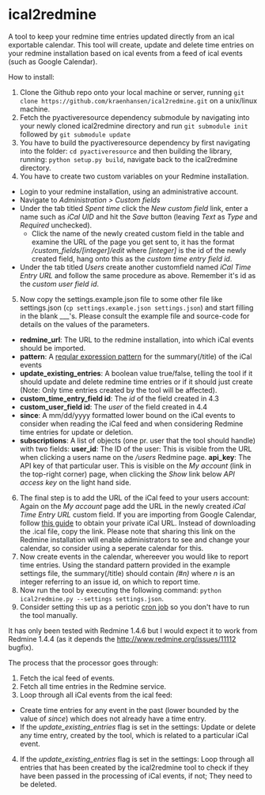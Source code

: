 ical2redmine
============

A tool to keep your redmine time entries updated directly from an ical exportable calendar.
This tool will create, update and delete time entries on your redmine installation based on ical events from a feed of ical events (such as Google Calendar).

How to install:
 1. Clone the Github repo onto your local machine or server, running ```git clone https://github.com/kraenhansen/ical2redmine.git``` on a unix/linux machine.
 2. Fetch the pyactiveresource dependency submodule by navigating into your newly cloned ical2redmine directory and run ```git submodule init``` followed by ```git submodule update```
 3. You have to build the pyactiveresource dependency by first navigating into the folder: ```cd pyactiveresource``` and then building the library, running: ```python setup.py build```, navigate back to the ical2redmine directory.
 4. You have to create two custom variables on your Redmine installation.
  * Login to your redmine installation, using an administrative account.
  * Navigate to _Administration > Custom fields_
  * Under the tab titled _Spent time_ click the _New custom field_ link, enter a name such as _iCal UID_ and hit the _Save_ button (leaving _Text_ as _Type_ and _Required_ unchecked).
    * Click the name of the newly created custom field in the table and examine the URL of the page you get sent to, it has the format _/custom_fields/[integer]/edit_ where _[integer]_ is the id of the newly created field, hang onto this as the _custom time entry field id_.
  * Under the tab titled _Users_ create another customfield named _iCal Time Entry URL_ and follow the same procedure as above. Remember it's id as the _custom user field id_.
 5. Now copy the settings.example.json file to some other file like settings.json (```cp settings.example.json settings.json```) and start filling in the blank ___'s. Please consult the example file and source-code for details on the values of the parameters.
  * __redmine_url__: The URL to the redmine installation, into which iCal events should be imported.
  * __pattern__: A [reqular expression pattern](http://docs.python.org/2/howto/regex.html) for the summary(/title) of the iCal events
  * __update_existing_entries__: A boolean value true/false, telling the tool if it should update and delete redmine time entries or if it should just create (Note: Only time entries created by the tool will be affected).
  * __custom_time_entry_field id__: The _id_ of the field created in 4.3
  * __custom_user_field id__: The _user_ of the field created in 4.4
  * __since__: A mm/dd/yyyy formatted lower bound on the iCal events to consider when reading the iCal feed and when considering Redmine time entries for update or deletion.
  * __subscriptions__: A list of objects (one pr. user that the tool should handle) with two fields: __user_id__: The ID of the user: This is visible from the URL when clicking a users name on the _/users_ Redmine page. __api_key__: The API key of that particular user. This is visible on the _My account_ (link in the top-right corner) page, when clicking the _Show_ link below _API access key_ on the light hand side.
 6. The final step is to add the URL of the iCal feed to your users account: Again on the _My account_ page add the URL in the newly created _iCal Time Entry URL_ custom field. If you are importing from Google Calendar, follow [this guide](https://support.google.com/calendar/answer/37111?hl=en&ref_topic=1672003) to obtain your private iCal URL. Instead of downloading the .ical file, copy the link. Please note that sharing this link on the Redmine installation will enable administrators to see and change your calendar, so consider using a seperate calendar for this.
 7. Now create events in the calendar, whereever you would like to report time entries. Using the standard pattern provided in the example settings file, the summary(/title) should contain _(#n)_ where _n_ is an integer referring to an issue id, on which to report time.
 8. Now run the tool by executing the following command: ```python ical2redmine.py --settings settings.json```.
 9. Consider setting this up as a periotic [cron job](http://www.adminschoice.com/crontab-quick-reference/) so you don't have to run the tool manually.

It has only been tested with Redmine 1.4.6 but I would expect it to work from Redmine 1.4.4 (as it depends the http://www.redmine.org/issues/11112 bugfix).

The process that the processor goes through:
 1. Fetch the ical feed of events.
 2. Fetch all time entries in the Redmine service.
 3. Loop through all iCal events from the ical feed:
   * Create time entries for any event in the past (lower bounded by the value of _since_) which does not already have a time entry.
   * If the _update_existing_entries_ flag is set in the settings: Update or delete any time entry, created by the tool, which is related to a particular iCal event.
 4. If the _update_existing_entries_ flag is set in the settings: Loop through all entries that has been created by the ical2redmine tool to check if they have been passed in the processing of iCal events, if not; They need to be deleted.

